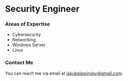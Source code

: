 # Security Engineer
### Areas of Expertise

- Cybersecurity
- Networking
- Windows Server
- Linux

### Contact Me

You can reach me via email at jakubslawinsky@gmail.com.
